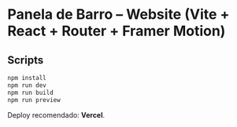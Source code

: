 # Panela de Barro – Website (Vite + React + Router + Framer Motion)

## Scripts
```bash
npm install
npm run dev
npm run build
npm run preview
```

Deploy recomendado: **Vercel**.

